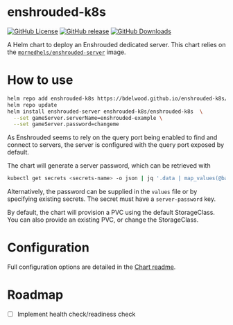 # enshrouded-k8s

[![GitHub License](https://img.shields.io/github/license/bdelwood/enshrouded-k8s?style=flat-square)](https://github.com/bdelwood/enshrouded-k8s/blob/master/LICENSE)
[![GitHub release](https://img.shields.io/github/v/release/bdelwood/enshrouded-k8s?style=flat-square)](https://github.com/bdelwood/enshrouded-k8s/releases)
[![GitHub Downloads](https://img.shields.io/github/downloads/bdelwood/enshrouded-k8s/total?style=flat-square)](https://github.com/bdelwood/enshrouded-k8s/releases)

A Helm chart to deploy an Enshrouded dedicated server. This chart relies on the [`mornedhels/enshrouded-server`](https://github.com/mornedhels/enshrouded-server) image.

# How to use

```bash
helm repo add enshrouded-k8s https://bdelwood.github.io/enshrouded-k8s/
helm repo update
helm install enshrouded-server enshrouded-k8s/enshrouded-k8s  \
  --set gameServer.serverName=enshrouded-example \
  --set gameServer.password=changeme
```

As Enshrouded seems to rely on the query port being enabled to find and connect to servers, the server is configured with the query port exposed by default.

The chart will generate a server password, which can be retrieved with

```bash
kubectl get secrets <secrets-name> -o json | jq '.data | map_values(@base64d)'
```

Alternatively, the password can be supplied in the `values` file or by specifying existing secrets. The secret must have a `server-password` key.

By default, the chart will provision a PVC using the default StorageClass. You can also provide an existing PVC, or change the StorageClass.

# Configuration

Full configuration options are detailed in the [Chart readme](/chart/enshrouded-k8s/README.md).

# Roadmap

- [ ] Implement health check/readiness check
